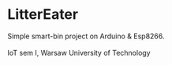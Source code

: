 # LitterEater
Simple smart-bin project on Arduino & Esp8266.\
\
IoT sem I, Warsaw University of Technology
